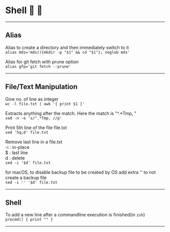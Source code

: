# Shell 🍎 🐧

<!-- This file needs better organization -->

---

## Alias

Alias to create a directory and then immediately switch to it  
`alias mds='mds(){mkdir -p "$1" && cd "$1"}; noglob mds'`

Alias for git fetch with prune option  
`alias gfp='git fetch --prune'`

---

## File/Text Manipulation

Give no. of line as integer  
`wc -l file.txt | awk '{ print $1 }'`

Extracts anything after the match. Here the match is "^.*Tmp, "  
`sed -n -e 's/^.*Tmp, //p'`

Print 5th line of the file file.txt  
`sed '5q;d' file.txt`  

Remove last line in a file.txt  
-i : in-place  
$  : last line  
d  : delete  
`sed -i '$d' file.txt`  

for macOS, to disable backup file to be created by OS add extra '' to not create a backup file  
`sed -i '' '$d' file.txt`  

---

## Shell

To add a new line after a commandline execution is finished(in `zsh`)  
`precmd() { print "" }`  

---